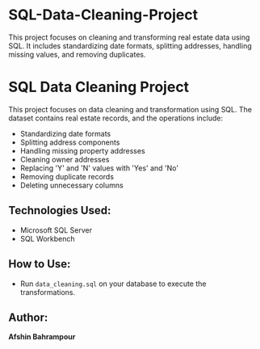 # SQL-Data-Cleaning-Project
This project focuses on cleaning and transforming real estate data using SQL. It includes standardizing date formats, splitting addresses, handling missing values, and removing duplicates.

# SQL Data Cleaning Project
This project focuses on data cleaning and transformation using SQL. The dataset contains real estate records, and the operations include:
- Standardizing date formats
- Splitting address components
- Handling missing property addresses
- Cleaning owner addresses
- Replacing 'Y' and 'N' values with 'Yes' and 'No'
- Removing duplicate records
- Deleting unnecessary columns

## Technologies Used:
- Microsoft SQL Server
- SQL Workbench

## How to Use:
- Run `data_cleaning.sql` on your database to execute the transformations.

## Author:
**Afshin Bahrampour**
